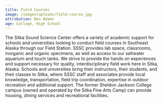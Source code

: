 ```yaml
---
title: Field Courses
image: /images/uploads/field-course.jpg
attribution: Ben Adams
age: College, High School 
---
```


The Sitka Sound Science Center offers a variety of academic support for schools and universities looking to conduct field courses in Southeast Alaska through our Field Station. SSSC provides lab space, classrooms, inorganic and organic specimens, as well as access to our saltwater aquarium and touch tanks. We strive to provide the hands on experiences and support necessary for quality, interdisciplinary field work here in Sitka, Alaska. Schools and universities bring their instructors, their students, and their classes to Sitka, where SSSC staff and associates provide local knowledge, transportation, field trip coordination, expertise in outdoor recreation and additional support. The former Sheldon Jackson College campus (owned and operated by the Sitka Fine Arts Camp) can provide housing, dining services and recreational facilities.